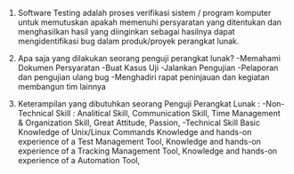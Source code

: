 1. Software Testing adalah proses verifikasi sistem / program komputer untuk memutuskan apakah memenuhi persyaratan yang ditentukan dan menghasilkan hasil yang diinginkan sebagai hasilnya dapat mengidentifikasi bug dalam produk/proyek perangkat lunak.

2. Apa saja yang dilakukan seorang penguji perangkat lunak?
-Memahami Dokumen Persyaratan
-Buat Kasus Uji
-Jalankan Pengujian
-Pelaporan dan pengujian ulang bug
-Menghadiri rapat peninjauan dan kegiatan membangun tim lainnya

3. Keterampilan yang dibutuhkan seorang Penguji Perangkat Lunak :
-Non-Technical Skill :
Analitical Skill,
Communication Skill, 
Time Management & Organization Skill, 
Great Attitude,
Passion,
-Technical Skill
 Basic Knowledge of Unix/Linux Commands
Knowledge and hands-on experience of a Test Management Tool,
Knowledge and hands-on experience of a Tracking Management Tool,
Knowledge and hands-on experience of a Automation Tool,
